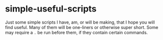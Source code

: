 # simple-useful-scripts
Just some simple scripts I have, am, or will be making, that I hope you will find useful. Many of them will be one-liners or otherwise super short. Some may require a ``.`` be run before them, if they contain certain commands.
